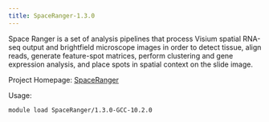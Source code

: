 ```yaml
---
title: SpaceRanger-1.3.0
---
```

 Space Ranger is a set of analysis pipelines that process Visium spatial RNA-seq output
and brightfield microscope images in order to detect tissue, align reads, generate feature-spot matrices,
perform clustering and gene expression analysis, and place spots in spatial context on the slide image. 

Project Homepage: [SpaceRanger](https://support.10xgenomics.com/spatial-gene-expression/software/pipelines/latest/what-is-space-ranger)

Usage:
```
module load SpaceRanger/1.3.0-GCC-10.2.0
```
